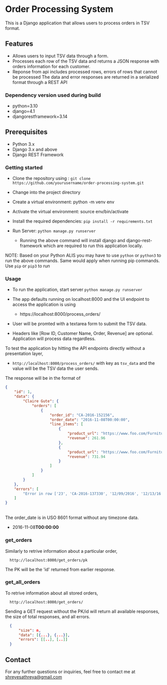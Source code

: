 # Order Processing System

This is a Django application that allows users to process orders in TSV format.

## Features

- Allows users to input TSV data through a form.
- Processes each row of the TSV data and returns a JSON response with orders information for each customer.
- Reponse from api includes processed rows, errors of rows that cannot be processed
The data and error responses are returned in a serialized format through a REST API

### Dependency version used during build
- python=3.10
- django=4.1
- djangorestframework=3.14
## Prerequisites

- Python 3.x
- Django 3.x and above
- Django REST Framework

### Getting started

- Clone the repository using :
  `git clone https://github.com/yourusername/order-processing-system.git`

- Change into the project directory
- Create a virtual environment: python -m venv env
- Activate the virtual environment: source env/bin/activate
- Install the required dependencies: `pip install -r requirements.txt`
- Run Server: `python manage.py runserver`
  - Running the above command will install django and django-rest-framework which are required to run this application locally.

NOTE: Based on your Python ALIS you may have to use `python` or `python3` to run the above commands. Same would apply when running pip commands. Use `pip` or `pip3` to run


### Usage
- To run the application, start server `python manage.py runserver` 
- The app defaults running on localhost:8000 and the UI endpoint to access the application is using
  - https://localhost:8000/process_orders/

- User will be promted with a textarea form to submit the TSV data.
- Headers like [Row ID, Customer Name, Order, Revenue] are optional. Application will process data regardless.


To test the application by hitting the API endpoints directly without a presentation layer,
- `http://localhost:8000/process_orders/` with key as `tsv_data` and the value will be the TSV data the user sends.

The response will be in the format of 
```json
{
    "id": 1,
    "data": {
        "Claire Gute": {
            "orders": [
                {
                    "order_id": "CA-2016-152156",
                    "order_date": "2016-11-08T00:00:00",
                    "line_items": [
                        {
                            "product_url": "https://www.foo.com/Furniture/Bookcases/FUR-BO-10001798",
                            "revenue": 261.96
                        },
                        {
                            "product_url": "https://www.foo.com/Furniture/Chairs/FUR-CH-10000454",
                            "revenue": 731.94
                        }
                    ]
                }
            ]
        }
    },
    "errors": [
        "Error in row ['23', 'CA-2016-137330', '12/09/2016', '12/13/16', 'Standard Class', 'KB-16585', 'Ken Black', 'Corporate', 'United States', 'Fremont', 'Nebraska', '68025', 'Central', 'OFF-AP-10001492', 'Office Supplies', 'Appliances', \"Acco Six-Outlet Power Strip, 4' Cord Length\", 'Art', '7', '0', '15.6884']. 'Art' is not in list"
    ]
}
```
<br>
The order_date is in USO 8601 format without any timezone data.

- 2016-11-08**T00:00:00**

### get_orders
Similarly to retrive information about a particular order, 
```
  http://localhost:8000/get_orders/pk
```
The PK will be the 'id' returned from earlier response.

### get_all_orders
To retrive information about all stored orders, 
```
  http://localhost:8000/get_orders/
```
Sending a GET request without the PK/id will return all available responses, the size of total responses, and all errors.

```json
  {
      "size": n,
      "data": [{...}, {...}],
      "errors": [[..], [..]]
  }
```


## Contact
For any further questions or inquiries, feel free to contact me at shreyesathreya@gmail.com
